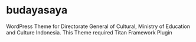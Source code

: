 # budayasaya
WordPress Theme for Directorate General of Cultural, Ministry of Education and Culture Indonesia. This Theme required Titan Framework Plugin


